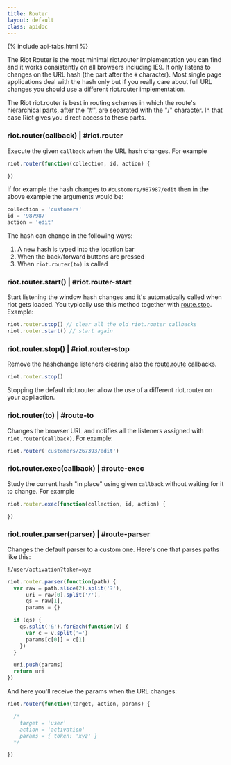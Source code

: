 ```yaml
---
title: Router
layout: default
class: apidoc
---
```


{% include api-tabs.html %}

The Riot Router is the most minimal riot.router implementation you can find and it works consistently on all browsers including IE9. It only listens to changes on the URL hash (the part after the `#` character). Most single page applications deal with the hash only but if you really care about full URL changes you should use a different riot.router implementation.

The Riot riot.router is best in routing schemes in which the route's hierarchical parts, after the "#", are separated with the "/" character. In that case Riot gives you direct access to these parts.


### riot.router(callback) | #riot.router

Execute the given `callback` when the URL hash changes. For example

```javascript
riot.router(function(collection, id, action) {

})
```

If for example the hash changes to `#customers/987987/edit` then in the above example the arguments would be:


```javascript
collection = 'customers'
id = '987987'
action = 'edit'
```

The hash can change in the following ways:

1. A new hash is typed into the location bar
2. When the back/forward buttons are pressed
3. When `riot.router(to)` is called

### riot.router.start() | #riot.router-start

Start listening the window hash changes and it's automatically called when riot gets loaded. You typically use this method together with [route.stop](#route-stop). Example:

```javascript
riot.router.stop() // clear all the old riot.router callbacks
riot.router.start() // start again
```

### riot.router.stop() | #riot.router-stop

Remove the hashchange listeners clearing also the [route.route](#route) callbacks.

```javascript
riot.router.stop()
```

Stopping the default riot.router allow the use of a different riot.router on your appliaction.

### riot.router(to) | #route-to

Changes the browser URL and notifies all the listeners assigned with `riot.router(callback)`. For example:

```javascript
riot.router('customers/267393/edit')
```

### riot.router.exec(callback) | #route-exec

Study the current hash "in place" using given `callback` without waiting for it to change. For example

```javascript
riot.router.exec(function(collection, id, action) {

})
```

### riot.router.parser(parser) | #route-parser

Changes the default parser to a custom one. Here's one that parses paths like this:

`!/user/activation?token=xyz`

```javascript
riot.router.parser(function(path) {
  var raw = path.slice(2).split('?'),
      uri = raw[0].split('/'),
      qs = raw[1],
      params = {}

  if (qs) {
    qs.split('&').forEach(function(v) {
      var c = v.split('=')
      params[c[0]] = c[1]
    })
  }

  uri.push(params)
  return uri
})
```

And here you'll receive the params when the URL changes:

```javascript
riot.router(function(target, action, params) {

  /*
    target = 'user'
    action = 'activation'
    params = { token: 'xyz' }
  */

})
```

